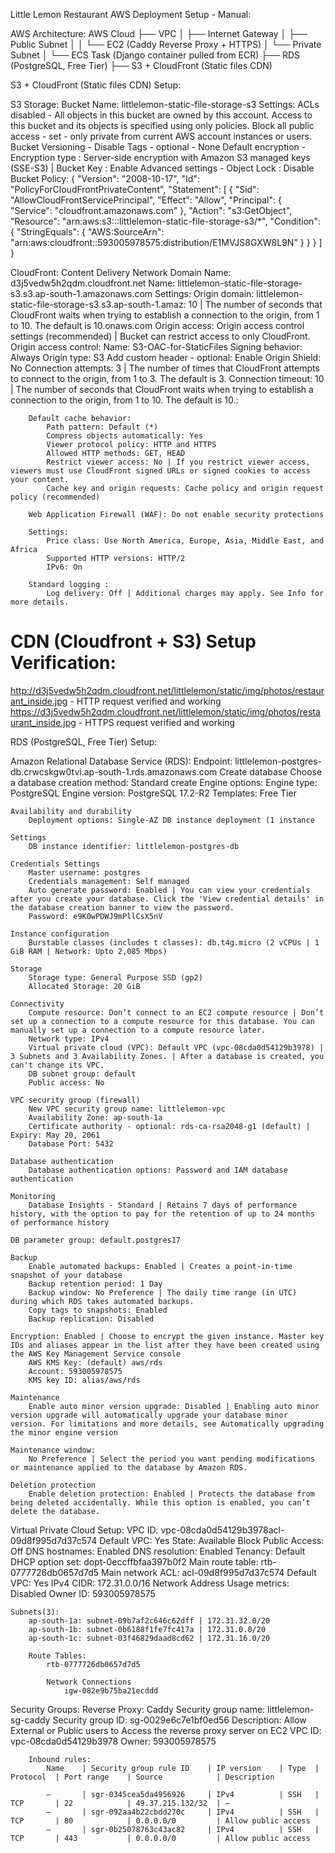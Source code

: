 Little Lemon Restaurant AWS Deployment Setup - Manual:

AWS Architecture:
AWS Cloud
├── VPC
│   ├── Internet Gateway
│   ├── Public Subnet
│   │   └── EC2 (Caddy Reverse Proxy + HTTPS)
│   └── Private Subnet
│       └── ECS Task (Django container pulled from ECR)
├── RDS (PostgreSQL, Free Tier)
├── S3 + CloudFront (Static files CDN)


S3 + CloudFront (Static files CDN) Setup:

S3 Storage:
Bucket Name: littlelemon-static-file-storage-s3
	Settings:
		ACLs disabled - All objects in this bucket are owned by this account. Access to this bucket and its objects is specified using only policies.
		Block all public access - set - only private from current AWS account instances or users.
		Bucket Versioning - Disable
		Tags - optional - None
		Default encryption - Encryption type : Server-side encryption with Amazon S3 managed keys (SSE-S3) | Bucket Key : Enable
		Advanced settings - Object Lock : Disable
		Bucket Policy:
			{
				"Version": "2008-10-17",
				"Id": "PolicyForCloudFrontPrivateContent",
				"Statement": [
					{
						"Sid": "AllowCloudFrontServicePrincipal",
						"Effect": "Allow",
						"Principal": {
							"Service": "cloudfront.amazonaws.com"
						},
						"Action": "s3:GetObject",
						"Resource": "arn:aws:s3:::littlelemon-static-file-storage-s3/*",
						"Condition": {
							"StringEquals": {
								"AWS:SourceArn": "arn:aws:cloudfront::593005978575:distribution/E1MVJS8GXW8L9N"
							}
						}
					}
				]
			}

CloudFront: Content Delivery Network
Domain Name: d3j5vedw5h2qdm.cloudfront.net
Name: littlelemon-static-file-storage-s3.s3.ap-south-1.amazonaws.com
	Settings:
		Origin domain: littlelemon-static-file-storage-s3.s3.ap-south-1.amaz: 10 | The number of seconds that CloudFront waits when trying to establish a connection to the origin, from 1 to 10. The default is 10.onaws.com
		Origin access: Origin access control settings (recommended) | Bucket can restrict access to only CloudFront.
		Origin access control: 
			Name: S3-OAC-for-StaticFiles
			Signing behavior: Always
			Origin type: S3
		Add custom header - optional:
		Enable Origin Shield: No
		Connection attempts: 3 | The number of times that CloudFront attempts to connect to the origin, from 1 to 3. The default is 3.
		Connection timeout: 10 | The number of seconds that CloudFront waits when trying to establish a connection to the origin, from 1 to 10. The default is 10.:
		
		Default cache behavior:
			Path pattern: Default (*)
			Compress objects automatically: Yes
			Viewer protocol policy: HTTP and HTTPS
			Allowed HTTP methods: GET, HEAD
			Restrict viewer access: No | If you restrict viewer access, viewers must use CloudFront signed URLs or signed cookies to access your content.
			Cache key and origin requests: Cache policy and origin request policy (recommended)
		
		Web Application Firewall (WAF): Do not enable security protections
		
		Settings:
			Price class: Use North America, Europe, Asia, Middle East, and Africa
			Supported HTTP versions: HTTP/2
			IPv6: On
		
		Standard logging :
			Log delivery: Off | Additional charges may apply. See Info for more details.

# CDN (Cloudfront + S3) Setup Verification:

http://d3j5vedw5h2qdm.cloudfront.net/littlelemon/static/img/photos/restaurant_inside.jpg - HTTP request verified and working
https://d3j5vedw5h2qdm.cloudfront.net/littlelemon/static/img/photos/restaurant_inside.jpg - HTTPS request verified and working

 
RDS (PostgreSQL, Free Tier) Setup:

Amazon Relational Database Service (RDS):
Endpoint: littlelemon-postgres-db.crwcskgw0tvi.ap-south-1.rds.amazonaws.com
Create database 
	Choose a database creation method: Standard create
	Engine options: Engine type: PostgreSQL
	Engine version: PostgreSQL 17.2-R2
	Templates: Free Tier
	
	Availability and durability
		Deployment options: Single-AZ DB instance deployment (1 instance
	
	Settings
		DB instance identifier: littlelemon-postgres-db
	
	Credentials Settings
		Master username: postgres
		Credentials management: Self managed
		Auto generate password: Enabled | You can view your credentials after you create your database. Click the 'View credential details' in the database creation banner to view the password.
		Password: e9K0wPDWJ9mPllCsX5nV
	
	Instance configuration
		Burstable classes (includes t classes): db.t4g.micro (2 vCPUs | 1 GiB RAM | Network: Upto 2,085 Mbps)
	
	Storage
		Storage type: General Purpose SSD (gp2)
		Allocated Storage: 20 GiB
		
	Connectivity
		Compute resource: Don’t connect to an EC2 compute resource | Don’t set up a connection to a compute resource for this database. You can manually set up a connection to a compute resource later.
		Network type: IPv4
		Virtual private cloud (VPC): Default VPC (vpc-08cda0d54129b3978) | 3 Subnets and 3 Availability Zones. | After a database is created, you can't change its VPC.
		DB subnet group: default
		Public access: No
		
	VPC security group (firewall)
		New VPC security group name: littlelemon-vpc
		Availability Zone: ap-south-1a
		Certificate authority - optional: rds-ca-rsa2048-g1 (default) | Expiry: May 20, 2061
		Database Port: 5432
			
	Database authentication
		Database authentication options: Password and IAM database authentication
			
	Monitoring 
		Database Insights - Standard | Retains 7 days of performance history, with the option to pay for the retention of up to 24 months of performance history
	
	DB parameter group: default.postgres17
	
	Backup
		Enable automated backups: Enabled | Creates a point-in-time snapshot of your database
		Backup retention period: 1 Day
		Backup window: No Preference | The daily time range (in UTC) during which RDS takes automated backups.
		Copy tags to snapshots: Enabled
		Backup replication: Disabled
	
	Encryption: Enabled | Choose to encrypt the given instance. Master key IDs and aliases appear in the list after they have been created using the AWS Key Management Service console
		AWS KMS Key: (default) aws/rds
		Account: 593005978575
		KMS key ID: alias/aws/rds
	
	Maintenance
		Enable auto minor version upgrade: Disabled | Enabling auto minor version upgrade will automatically upgrade your database minor version. For limitations and more details, see Automatically upgrading the minor engine version
	
	Maintenance window:
		No Preference | Select the period you want pending modifications or maintenance applied to the database by Amazon RDS.
		
	Deletion protection
		Enable deletion protection: Enabled | Protects the database from being deleted accidentally. While this option is enabled, you can’t delete the database.
		
		
Virtual Private Cloud Setup:
	VPC ID: vpc-08cda0d54129b3978acl-09d8f995d7d37c574
	Default VPC: Yes
	State: Available
	Block Public Access: Off
	DNS hostnames: Enabled
	DNS resolution: Enabled
	Tenancy: Default
	DHCP option set: dopt-0eccffbfaa397b0f2
	Main route table: rtb-0777726db0657d7d5
	Main network ACL: acl-09d8f995d7d37c574
	Default VPC: Yes
	IPv4 CIDR: 172.31.0.0/16
	Network Address Usage metrics: Disabled
	Owner ID: 593005978575
	
	Subnets(3):
		ap-south-1a: subnet-09b7af2c646c62dff | 172.31.32.0/20
		ap-south-1b: subnet-0b6188f1fe7fc417a | 172.31.0.0/20
		ap-south-1c: subnet-03f46829daad8cd62 | 172.31.16.0/20
		
		Route Tables:
			rtb-0777726db0657d7d5
			
			Network Connections
				igw-082e9b75ba21ecddd


Security Groups:
	Reverse Proxy: Caddy
	Security group name: littlelemon-sg-caddy
	Security group ID: sg-0029e6c7e1bf0ed56
	Description: Allow External or Public users to Access the reverse proxy server on EC2
	VPC ID: vpc-08cda0d54129b3978
	Owner: 593005978575
		
		Inbound rules:
			Name	| Security group rule ID	| IP version	| Type	| Protocol	| Port range	| Source			| Description

			–		| sgr-0345cea5da4956926		| IPv4			| SSH	| TCP		| 22			| 49.37.215.132/32	| –
			–		| sgr-092aa4b22cbdd270c		| IPv4			| SSH	| TCP		| 80			| 0.0.0.0/0			| Allow public access
			–		| sgr-0b25078763c43ac82		| IPv4			| SSH	| TCP		| 443			| 0.0.0.0/0			| Allow public access


		

